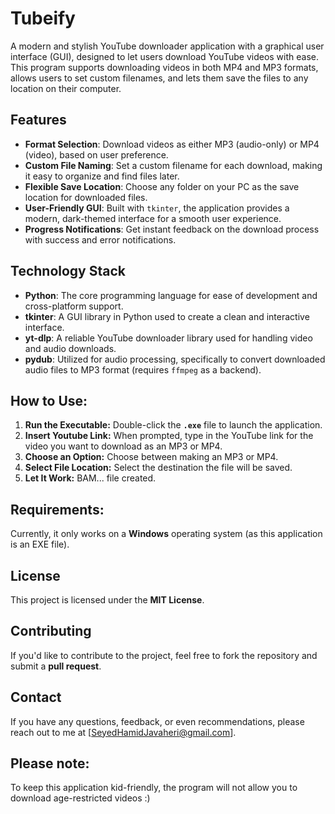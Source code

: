 # Tubeify

A modern and stylish YouTube downloader application with a graphical user interface (GUI), designed to let users download YouTube videos with ease. This program supports downloading videos in both MP4 and MP3 formats, allows users to set custom filenames, and lets them save the files to any location on their computer.

## Features

- **Format Selection**: Download videos as either MP3 (audio-only) or MP4 (video), based on user preference.
- **Custom File Naming**: Set a custom filename for each download, making it easy to organize and find files later.
- **Flexible Save Location**: Choose any folder on your PC as the save location for downloaded files.
- **User-Friendly GUI**: Built with `tkinter`, the application provides a modern, dark-themed interface for a smooth user experience.
- **Progress Notifications**: Get instant feedback on the download process with success and error notifications.

## Technology Stack

- **Python**: The core programming language for ease of development and cross-platform support.
- **tkinter**: A GUI library in Python used to create a clean and interactive interface.
- **yt-dlp**: A reliable YouTube downloader library used for handling video and audio downloads.
- **pydub**: Utilized for audio processing, specifically to convert downloaded audio files to MP3 format (requires `ffmpeg` as a backend).

## **How to Use:**
1. **Run the Executable:** Double-click the **`.exe`** file to launch the application.
2. **Insert Youtube Link:** When prompted, type in the YouTube link for the video you want to download as an MP3 or MP4.
3. **Choose an Option:** Choose between making an MP3 or MP4.
4. **Select File Location:** Select the destination the file will be saved.
5. **Let It Work:** BAM... file created.

## **Requirements:**
Currently, it only works on a **Windows** operating system (as this application is an EXE file).

## **License**
This project is licensed under the **MIT License**.

## **Contributing**
If you'd like to contribute to the project, feel free to fork the repository and submit a **pull request**.

## **Contact**
If you have any questions, feedback, or even recommendations, please reach out to me at [SeyedHamidJavaheri@gmail.com].

## **Please note:**
To keep this application kid-friendly, the program will not allow you to download age-restricted videos :)
